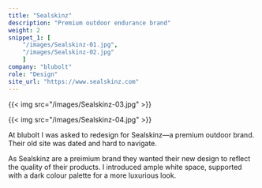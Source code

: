 ```yaml
---
title: "Sealskinz"
description: "Premium outdoor endurance brand"
weight: 2
snippet_1: [
    "/images/Sealskinz-01.jpg",
    "/images/Sealskinz-02.jpg"
    ]
company: "blubolt"
role: "Design"
site_url: "https://www.sealskinz.com"
---
```


{{< img src="/images/Sealskinz-03.jpg" >}}

{{< img src="/images/Sealskinz-04.jpg" >}}

At blubolt I was asked to redesign for Sealskinz—a premium outdoor brand. Their old site was dated and hard to navigate.

As Sealskinz are a preimium brand they wanted their new design to reflect the quality of their products. I introduced ample white space, supported with a dark colour palette for a more luxurious look.